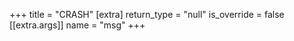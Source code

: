 +++
title = "CRASH"
[extra]
return_type = "null"
is_override = false
[[extra.args]]
name = "msg"
+++